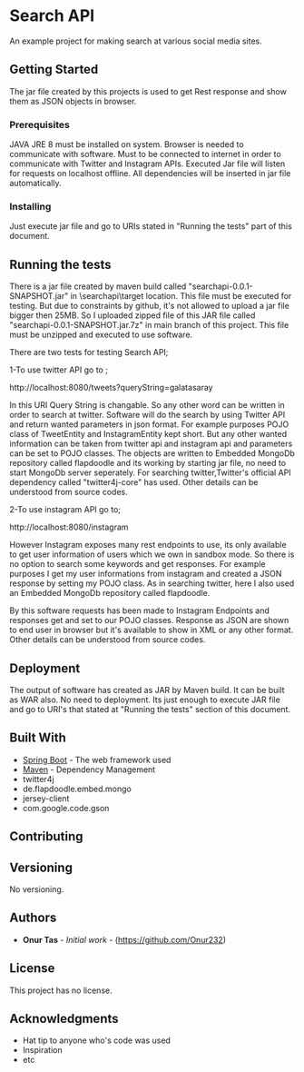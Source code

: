# Search API

An example project for making search at various social media sites. 

## Getting Started

The jar file created by this projects is used to get Rest response and show them as JSON objects in browser.

### Prerequisites

JAVA JRE 8 must be installed on system.
Browser is needed to communicate with software.
Must to be connected to internet in order to communicate with Twitter and Instagram APIs. 
Executed Jar file will listen for requests on localhost offline.
All dependencies will be inserted in jar file automatically.


### Installing

Just execute jar file and go to URIs stated in "Running the tests" part of this document. 

## Running the tests 

There is a jar file created by maven build called "searchapi-0.0.1-SNAPSHOT.jar" in \searchapi\target location. This file must be executed for testing. But due to constraints by github, it's not allowed to upload a jar file bigger then 25MB. So I uploaded zipped 
file of this JAR file called "searchapi-0.0.1-SNAPSHOT.jar.7z" in main branch of this project. This file must be unzipped and executed to use software.

There are two tests for testing Search API;

1-To use twitter API go to ;

http://localhost:8080/tweets?queryString=galatasaray

In this URI Query String is changable. So any other word can be written in order to search at twitter.
Software will do the search by using Twitter API and return wanted parameters in json format. For example purposes POJO class of TweetEntity and InstagramEntity kept short. 
But any other wanted information can be taken from twitter api and instagram api and parameters can be set to POJO classes. The objects are written to Embedded MongoDb repository
called flapdoodle and its working by starting jar file, no need to start MongoDb server seperately. For searching twitter,Twitter's official API dependency called "twitter4j-core" 
has used. Other details can be understood from source codes.

2-To use instagram API go to;

http://localhost:8080/instagram

However Instagram exposes many rest endpoints to use, its only available to get user information of users which we own in sandbox mode. So there is no option to search some keywords
and get responses. For example purposes I get my user informations from instagram and created a JSON response by setting my POJO class. As in searching twitter, here I also used 
an Embedded MongoDb repository called flapdoodle. 

By this software requests has been made to Instagram Endpoints and responses get and set to our POJO classes. Response as JSON are shown to end user in browser but it's available to
show in XML or any other format. Other details can be understood from source codes.


## Deployment

The output of software has created as JAR by Maven build. It can be built as WAR also. No need to deployment. Its just enough to execute JAR file and go to URI's that stated at 
"Running the tests" section of this document.

## Built With

* [Spring Boot](https://projects.spring.io/spring-boot/) - The web framework used
* [Maven](https://maven.apache.org/) - Dependency Management
* twitter4j
* de.flapdoodle.embed.mongo
* jersey-client
* com.google.code.gson


## Contributing


## Versioning

No versioning.

## Authors

* **Onur Tas** - *Initial work* - (https://github.com/Onur232)


## License

This project has no license.

## Acknowledgments

* Hat tip to anyone who's code was used
* Inspiration
* etc
